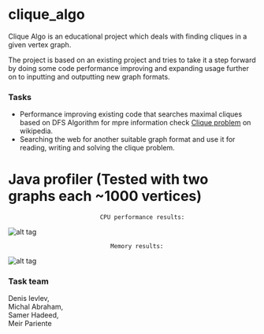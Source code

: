 # clique_algo
Clique Algo is an educational project which deals with finding cliques in a given vertex graph.

The project is based on an existing project and tries to take it a step forward by doing some code performance improving and expanding usage further on to inputting and outputting new graph formats.

### Tasks
* Performance improving existing code that searches maximal cliques based on DFS Algorithm for mpre information check [Clique problem](https://en.wikipedia.org/wiki/Clique_problem) on wikipedia.
* Searching the web for another suitable graph format and use it for reading, writing and solving the clique problem.

# Java profiler (Tested with two graphs each ~1000 vertices)

                              CPU performance results:
![alt tag](http://i.imgur.com/rxiKaNb.png) 

                                 Memory results:
     
   ![alt tag](http://i.imgur.com/fiqAkQD.png)
### Task team
Denis Ievlev,  
Michal Abraham,  
Samer Hadeed,  
Meir Pariente
